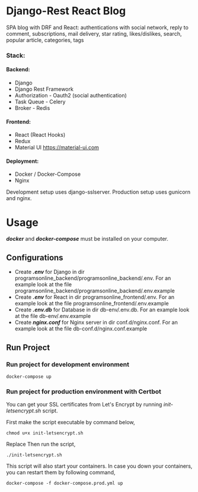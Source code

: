 # Django-Rest React Blog
SPA blog with DRF and React:
authentications with social network, 
reply to comment,
subscriptions, 
mail delivery,
star rating,
likes/dislikes,
search,
popular article, 
categories, 
tags

### Stack:
#### Backend: 
- Django 
- Django Rest Framework
- Authorization - Oauth2 (social authentication)
- Task Queue - Celery
- Broker - Redis
#### Frontend: 
- React (React Hooks)
- Redux
- Material UI https://material-ui.com
#### Deployment:
- Docker / Docker-Compose 
- Nginx

Development setup uses django-sslserver. Production setup uses gunicorn and nginx.

# Usage

***docker*** and ***docker-compose*** must be installed on your computer.

## Configurations
- Create ***.env*** for Django in dir programsonline_backend/programsonline_backend/.env. For an example look at the file programsonline_backend/programsonline_backend/.env.example
- Create ***.env*** for React in dir programsonline_frontend/.env. For an example look at the file programsonline_frontend/.env.example
- Create ***.env.db*** for Database in dir db-env/.env.db. For an example look at the file db-env/.env.example
- Create ***nginx.conf*** for Nginx server in dir conf.d/nginx.conf. For an example look at the file db-conf.d/nginx.conf.example

## Run Project

### Run project for development environment 

```
docker-compose up
```

### Run project for production environment with Certbot

You can get your SSL certificates from Let's Encrypt by running *init-letsencrypt.sh* script. 

First make the script executable by command below,

```
chmod u+x init-letsencrypt.sh 
```

Replace Then run the script,

```
./init-letsencrypt.sh
```

This script will also start your containers. In case you down your containers, you can restart them by following command,

```
docker-compose -f docker-compose.prod.yml up
```